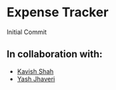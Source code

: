 # Expense Tracker

Initial Commit

## In collaboration with:

- [Kavish Shah](https://github.com/KavishShah09)
- [Yash Jhaveri](https://github.com/yashjhaveri05)

